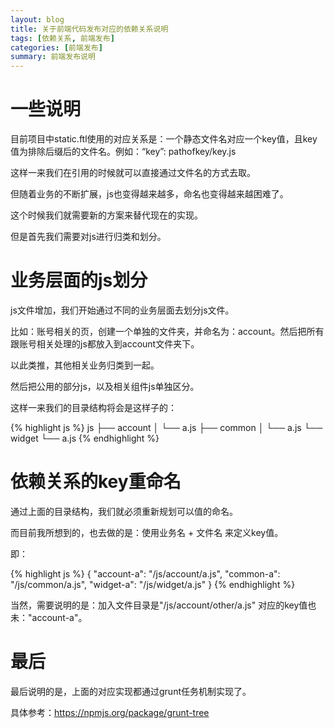 ```yaml
---
layout: blog
title: 关于前端代码发布对应的依赖关系说明
tags: [依赖关系, 前端发布]
categories: [前端发布]
summary: 前端发布说明
---
```

# 一些说明
目前项目中static.ftl使用的对应关系是：一个静态文件名对应一个key值，且key值为排除后缀后的文件名。例如：“key”: pathofkey/key.js

这样一来我们在引用的时候就可以直接通过文件名的方式去取。

但随着业务的不断扩展，js也变得越来越多，命名也变得越来越困难了。

这个时候我们就需要新的方案来替代现在的实现。

但是首先我们需要对js进行归类和划分。

# 业务层面的js划分
js文件增加，我们开始通过不同的业务层面去划分js文件。

比如：账号相关的页，创建一个单独的文件夹，并命名为：account。然后把所有跟账号相关处理的js都放入到account文件夹下。

以此类推，其他相关业务归类到一起。

然后把公用的部分js，以及相关组件js单独区分。

这样一来我们的目录结构将会是这样子的：

{% highlight js %}
js
├── account
│   └── a.js
├── common
│   └── a.js
└── widget
    └── a.js
{% endhighlight %}

# 依赖关系的key重命名
通过上面的目录结构，我们就必须重新规划可以值的命名。

而目前我所想到的，也去做的是：使用业务名 + 文件名 来定义key值。

即：

{% highlight js %}
{
    "account-a": "/js/account/a.js",
    "common-a": "/js/common/a.js",
    "widget-a": "/js/widget/a.js"
}
{% endhighlight %}

当然，需要说明的是：加入文件目录是"/js/account/other/a.js" 对应的key值也未："account-a"。

# 最后
最后说明的是，上面的对应实现都通过grunt任务机制实现了。

具体参考：<https://npmjs.org/package/grunt-tree>
